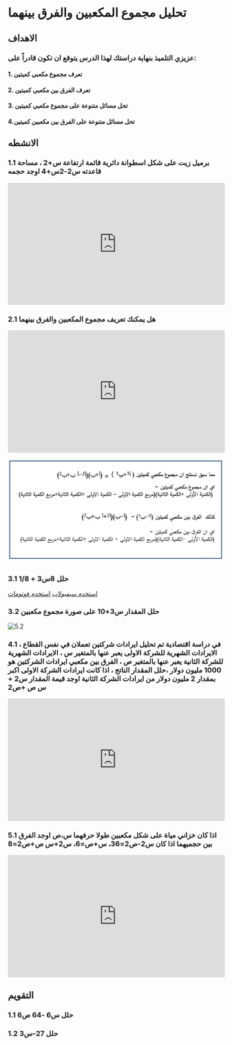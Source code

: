 # تحليل مجموع المكعبين والفرق بينهما

## الاهداف

### عزيزي التلميذ بنهاية دراستك لهذا الدرس يتوقع ان تكون قادراً على:

#### 1. تعرف مجموع مكعبي كميتين

#### 2. تعرف الفرق بين مكعبي كميتين

#### 3. تحل مسائل متنوعة على مجموع مكعبي كميتين

#### 4.تحل مسائل متنوعة على الفرق بين مكعبين كميتين

## الانشطه

### 1.1 برميل زيت على شكل اسطوانة دائرية قائمة ارتفاعة س+2 ، مساحة قاعدته س2-2س+4 اوجد حجمه

<div style="position: relative; padding-bottom: 56.25%; height: 0; overflow: hidden;">
  <iframe style="position: absolute; top: 0; left: 0; width: 100%; height: 100%;" src="https://www.youtube.com/embed/DeRI31oKU_I" frameborder="0" allow="accelerometer; autoplay; clipboard-write; encrypted-media; gyroscope; picture-in-picture" allowfullscreen></iframe>
</div>

### 2.1 هل يمكنك تعريف مجموع المكعبين والفرق بينهما

<div style="position: relative; padding-bottom: 56.25%; height: 0; overflow: hidden; margin-bottom: 10px;">
  <iframe style="position: absolute; top: 0; left: 0; width: 100%; height: 100%;" src="https://www.youtube.com/embed/jLMAhLK-nWc" frameborder="0" allow="accelerometer; autoplay; clipboard-write; encrypted-media; gyroscope; picture-in-picture" allowfullscreen></iframe>
</div>

![5.1](../Images/lec5-1.png)

### 3.1 حلل 8س3 + 1/8

<a href="https://ar.symbolab.com/" target="_blank">استخدم سيمبولاب</a>
<a href="https://photomath.com/install/" target="_blank">استخدم فوتوماث</a>

### 3.2 حلل المقدار س3+10 على صورة مجموع مكعبين

![5.2](https://1.bp.blogspot.com/-gL4YfpQhhmU/YHP5CpQFtLI/AAAAAAAAB6U/0ZLK9cjmrIsdv04IOunXeZnjLBKipkZQwCLcBGAsYHQ/s1089/%25D8%25A7%25D9%2585%25D8%25AA%25D8%25AD%25D8%25A7%25D9%2586.png)

### 4.1 في دراسة اقتصادية تم تحليل ايرادات شركتين تعملان في نفس القطاع ، الايرادات الشهرية للشركة الاولى يعبر عنها بالمتغير س ، الايرادات الشهرية للشركة الثانية يعبر عنها بالمتغير ص ، الفرق بين مكعبي ايرادات الشركتين هو 1000 مليون دولار ،حلل المقدار الناتج ، اذا كانت ايرادات الشركة الاولى اكبر بمقدار 2 مليون دولار من ايرادات الشركة الثانية اوجد قيمة المقدار س2 + س ص +ص2

<div style="position: relative; padding-bottom: 56.25%; height: 0; overflow: hidden;">
  <iframe style="position: absolute; top: 0; left: 0; width: 100%; height: 100%;" src="https://www.youtube.com/embed/dNH9vVMSaQY" frameborder="0" allow="accelerometer; autoplay; clipboard-write; encrypted-media; gyroscope; picture-in-picture" allowfullscreen></iframe>
</div>

### 5.1 اذا كان خزاني مياة على شكل مكعبين طولا حرفهما س،ص اوجد الفرق بين حجميهما اذا كان س2-ص2=36، س+ص=6، س2+س ص+ص2=8

<div style="position: relative; padding-bottom: 56.25%; height: 0; overflow: hidden; margin-bottom:10px;">
  <iframe style="position: absolute; top: 0; left: 0; width: 100%; height: 100%;" src="https://www.youtube.com/embed/UWa1fAsYmKQ" frameborder="0" allow="accelerometer; autoplay; clipboard-write; encrypted-media; gyroscope; picture-in-picture" allowfullscreen></iframe>
</div>

## التقويم

### 1.1 حلل س6 -64 ص6

### 1.2 حلل 27-س3
